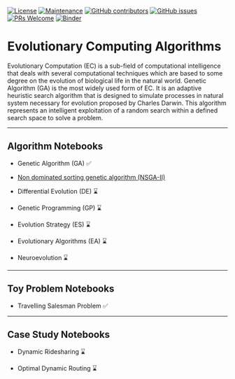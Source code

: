 [![License](https://img.shields.io/badge/License-Apache%202.0-blue.svg)](https://opensource.org/licenses/Apache-2.0) [![Maintenance](https://img.shields.io/badge/Maintained%3F-yes-green.svg)](https://GitHub.com/Naereen/StrapDown.js/graphs/commit-activity) [![GitHub contributors](https://img.shields.io/github/contributors/Naereen/StrapDown.js.svg)](https://github.com/SmartMobilityAlgorithms/GettingStarted/graphs/contributors) 
[![GitHub issues](https://img.shields.io/github/issues/Naereen/StrapDown.js.svg)](https://github.com/SmartMobilityAlgorithms/GettingStarted/issues) 
[![PRs Welcome](https://img.shields.io/badge/PRs-welcome-brightgreen.svg?style=flat-square)](https://github.com/SmartMobilityAlgorithms/GettingStarted/pulls)
[![Binder](https://mybinder.org/badge_logo.svg)](https://mybinder.org/v2/gh/SmartMobilityAlgorithms/Evolutionary-Computing-Algorithms/master)

# Evolutionary Computing Algorithms
Evolutionary Computation (EC) is a sub-field of computational intelligence that deals with several computational techniques which are based to some degree on the evolution of biological life in the natural world. Genetic Algorithm (GA) is the most widely used form of EC. It is an adaptive heuristic search algorithm that is designed to simulate processes in natural system necessary for evolution proposed by Charles Darwin. This algorithm represents an intelligent exploitation of a random search within a defined search space to solve a problem.

---
## Algorithm Notebooks
- Genetic Algorithm (GA) :white_check_mark:

- [Non dominated sorting genetic algorithm (NSGA-II)](https://www.iitk.ac.in/kangal/Deb_NSGA-II.pdf)

- Differential Evolution (DE) :hourglass:

- Genetic Programming (GP) :hourglass:

- Evolution Strategy (ES) :hourglass:

- Evolutionary Algorithms (EA) :hourglass:

- Neuroevolution :hourglass:

---
## Toy Problem Notebooks
- Travelling Salesman Problem :white_check_mark:

---
## Case Study Notebooks
- Dynamic Ridesharing :hourglass:

- Optimal Dynamic Routing :hourglass:
